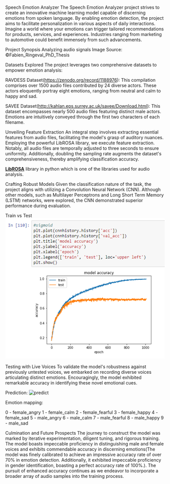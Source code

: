 Speech Emotion Analyzer
The Speech Emotion Analyzer project strives to create an innovative machine learning model capable of discerning emotions from spoken language. By enabling emotion detection, the project aims to facilitate personalization in various aspects of daily interactions. Imagine a world where your emotions can trigger tailored recommendations for products, services, and experiences. Industries ranging from marketing to automotive could benefit immensely from such advancements.

Project Synopsis
Analyzing audio signals
Image Source: ©Fabien_Ringeval_PhD_Thesis

Datasets Explored
The project leverages two comprehensive datasets to empower emotion analysis:

RAVDESS Dataset(https://zenodo.org/record/1188976): This compilation comprises over 1500 audio files contributed by 24 diverse actors. These actors eloquently portray eight emotions, ranging from neutral and calm to happy and sad.

SAVEE Dataset(http://kahlan.eps.surrey.ac.uk/savee/Download.html): This dataset encompasses nearly 500 audio files featuring distinct male actors. Emotions are intuitively conveyed through the first two characters of each filename.

Unveiling Feature Extraction
An integral step involves extracting essential features from audio files, facilitating the model's grasp of auditory nuances. Employing the powerful LibROSA library, we execute feature extraction. Notably, all audio files are temporally adjusted to three seconds to ensure uniformity. Additionally, doubling the sampling rate augments the dataset's comprehensiveness, thereby amplifying classification accuracy.

[**LibROSA**](https://librosa.github.io/librosa/) library in python which is one of the libraries used for audio analysis. 

Crafting Robust Models
Given the classification nature of the task, the project aligns with utilizing a Convolution Neural Network (CNN). Although other models, such as Multilayer Perceptrons and Long Short Term Memory (LSTM) networks, were explored, the CNN demonstrated superior performance during evaluation.

Train vs Test
<br>
![](images/cnn.png?raw=true)
<br>

Testing with Live Voices
To validate the model's robustness against previously untested voices, we embarked on recording diverse voices articulating distinct emotions. Encouragingly, the model exhibited remarkable accuracy in identifying these novel emotional cues.

Prediction:
![predict](https://github.com/sidh4rth7/projects/assets/64648070/ac5f2bbf-072b-409f-9a58-e9ec8f063b86)

Emotion mapping:

0 - female_angry
1 - female_calm
2 - female_fearful
3 - female_happy
4 - female_sad
5 - male_angry
6 - male_calm
7 - male_fearful
8 - male_happy
9 - male_sad

Culmination and Future Prospects
The journey to construct the model was marked by iterative experimentation, diligent tuning, and rigorous training. The model boasts impeccable proficiency in distinguishing male and female voices and exhibits commendable accuracy in discerning emotions(The model was finely calibrated to achieve an impressive accuracy rate of over 70% in emotion detection. Additionally, it exhibited impeccable proficiency in gender identification, boasting a perfect accuracy rate of 100%.). The pursuit of enhanced accuracy continues as we endeavor to incorporate a broader array of audio samples into the training process.
